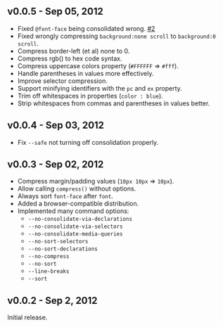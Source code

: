 v0.0.5 - Sep 05, 2012
----------------------

  * Fixed `@font-face` being consolidated wrong. [#2]
  * Fixed wrongly compressing `background:none scroll` to `background:0 scroll`.
  * Compress border-left (et al) none to 0.
  * Compress rgb() to hex code syntax.
  * Compress uppercase colors property (`#FFFFFF` => `#fff`).
  * Handle parentheses in values more effectively.
  * Improve selector compression.
  * Support minifying identifiers with the `pc` and `ex` property.
  * Trim off whitespaces in properties (`color : blue`).
  * Strip whitespaces from commas and parentheses in values better.

[#2]: https://github.com/rstacruz/css-condense/issues/2

v0.0.4 - Sep 03, 2012
---------------------

  * Fix `--safe` not turning off consolidation properly.

v0.0.3 - Sep 02, 2012
---------------------

  * Compress margin/padding values (`10px 10px` => `10px`).
  * Allow calling `compress()` without options.
  * Always sort `font-face` after `font`.
  * Added a browser-compatible distribution.
  * Implemented many command options:
    - `--no-consolidate-via-declarations`
    - `--no-consolidate-via-selectors`
    - `--no-consolidate-media-queries`
    - `--no-sort-selectors`
    - `--no-sort-declarations`
    - `--no-compress`
    - `--no-sort`
    - `--line-breaks`
    - `--sort`

v0.0.2 - Sep 2, 2012
--------------------

Initial release.
